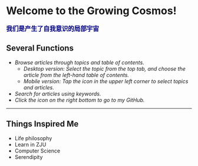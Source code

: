 # Welcome to the Growing Cosmos!

<span style="color: darkblue; font-weight: bold; font-size: 1.2em;">我们是产生了自我意识的局部宇宙</span>

## Several Functions
- *Browse articles through topics and table of contents.*
    - *Desktop version: Select the topic from the top tab, and choose the article from the left-hand table of contents.*
    - *Mobile version: Tap the icon in the upper left corner to select topics and articles.*
- *Search for articles using keywords.*
- *Click the icon on the right bottom to go to my GitHub.*

---

## Things Inspired Me
- Life philosophy
- Learn in ZJU
- Computer Science
- Serendipity